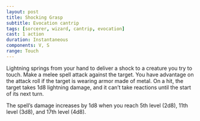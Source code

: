 ```yaml
---
layout: post
title: Shocking Grasp
subtitle: Evocation cantrip
tags: [sorcerer, wizard, cantrip, evocation]
cast: 1 action
duration: Instantaneous
components: V, S
range: Touch
---
```

Lightning springs from your hand to deliver a shock to a creature you try to touch. Make a melee spell attack against the target. You have advantage on the attack roll if the target is wearing armor made of metal. On a hit, the target takes 1d8 lightning damage, and it can’t take reactions until the start of its next turn.

The spell’s damage increases by 1d8 when you reach 5th level (2d8), 11th level (3d8), and 17th level (4d8).